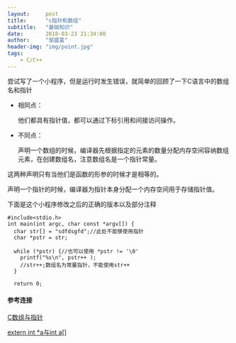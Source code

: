```yaml
---
layout:     post
title:      "c指针和数组"
subtitle:   "基础知识"
date:       2018-03-23 21:34:00
author:     "邹盛富"
header-img: "img/point.jpg"
tags:
    - C/C++
---
```


尝试写了一个小程序，但是运行时发生错误，就简单的回顾了一下C语言中的数组名和指针

- 相同点：

     他们都具有指针值，都可以通过下标引用和间接访问操作。

- 不同点：

    声明一个数组的时候，编译器先根据指定的元素的数量分配内存空间容纳数组元素，在创建数组名，注意数组名是一个指针常量。

这两种声明只有当他们是函数的形参的时候才是相等的。

声明一个指针的时候，编译器为指针本身分配一个内存空间用于存储指针值。

下面是这个小程序修改之后的正确的版本以及部分注释

```
#include<stdio.h>  
int main(int argc, char const *argv[]) {  
  char str[] = "sdfdsgfd";//此处不能够使用指针  
  char *pstr = str;  

  while (*pstr) {//也可以使用 *pstr != '\0'  
    printf("%s\n", pstr++ );  
    //str++;数组名为常量指针，不能使用str++  
  }  

  return 0;  

```

#### 参考连接

[C数组与指针](https://blog.csdn.net/loveyou426/article/details/7901177)

[ extern int \*a与int a\[\] ](https://blog.csdn.net/wdkirchhoff/article/details/40989321)
